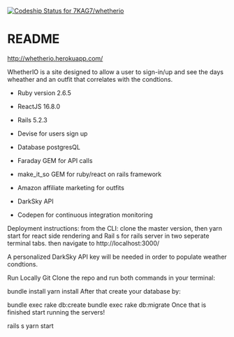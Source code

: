 [![Codeship Status for 7KAG7/whetherio](https://app.codeship.com/projects/0cf17690-dc82-0137-7761-5ade14e29270/status?branch=master)](https://app.codeship.com/projects/371654)
# README

http://whetherio.herokuapp.com/

WhetherIO is a site designed to allow a user to sign-in/up and see the days wheather and an outfit that correlates with the condtions.

* Ruby version 2.6.5

* ReactJS 16.8.0

* Rails 5.2.3

* Devise for users sign up 

* Database postgresQL

* Faraday GEM for API calls

* make_it_so GEM for ruby/react on rails framework

* Amazon affiliate marketing for outfits

* DarkSky API

* Codepen for continuous integration monitoring

Deployment instructions: from the CLI: clone the master version, then yarn start for react side rendering and Rail s for rails server in two seperate terminal tabs. then navigate to http://localhost:3000/ 

A personalized DarkSky API key will be needed in order to populate weather condtions.

Run Locally
Git Clone the repo and run both commands in your terminal:

bundle install
yarn install
After that create your database by:

bundle exec rake db:create
bundle exec rake db:migrate
Once that is finished start running the servers!

rails s
yarn start
